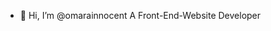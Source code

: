 - 👋 Hi, I’m @omarainnocent
  A Front-End-Website Developer
<!---
omarainnocent/omarainnocent is a ✨ special ✨ repository because its `README.md` (this file) appears on your GitHub profile.
You can click the Preview link to take a look at your changes.
--->
